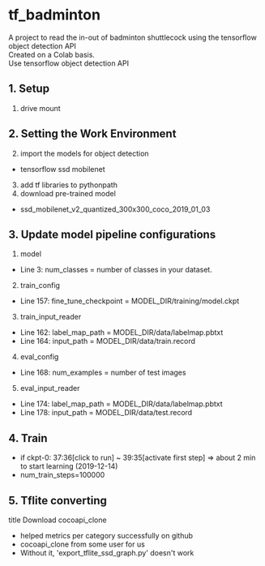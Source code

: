 # tf_badminton
A project to read the in-out of badminton shuttlecock using the tensorflow object detection API  
Created on a Colab basis.  
Use tensorflow object detection API  

## 1. Setup
1) drive mount

## 2. Setting the Work Environment
2) import the models for object detection
* tensorflow ssd mobilenet
3) add tf libraries to pythonpath
4) download pre-trained model
* ssd_mobilenet_v2_quantized_300x300_coco_2019_01_03
## 3. Update model pipeline configurations

1.  model
*   Line 3: num_classes = number of classes in your dataset.
2.  train_config
*   Line 157: fine_tune_checkpoint = MODEL_DIR/training/model.ckpt
3.  train_input_reader
*   Line 162: label_map_path = MODEL_DIR/data/labelmap.pbtxt
*   Line 164: input_path = MODEL_DIR/data/train.record
4.  eval_config
*   Line 168: num_examples = number of test images
5.  eval_input_reader
*   Line 174: label_map_path = MODEL_DIR/data/labelmap.pbtxt
*   Line 178: input_path = MODEL_DIR/data/test.record

## 4. Train
* if ckpt-0: 37:36[click to run] ~ 39:35[activate first step] => about 2 min to start learning (2019-12-14)
* num_train_steps=100000

## 5. Tflite converting
title Download cocoapi_clone
* helped metrics per category successfully on github
* cocoapi_clone from some user for us
* Without it, 'export_tflite_ssd_graph.py' doesn't work
